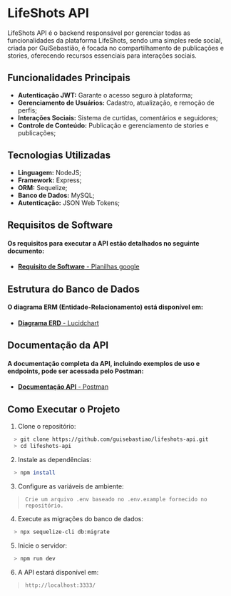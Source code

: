 # LifeShots API

LifeShots API é o backend responsável por gerenciar todas as funcionalidades da plataforma LifeShots, sendo uma simples rede social, criada por GuiSebastião, é focada no compartilhamento de publicações e stories, oferecendo recursos essenciais para interações sociais.

## Funcionalidades Principais

 - **Autenticação JWT:** Garante o acesso seguro à plataforma;
 - **Gerenciamento de Usuários:** Cadastro, atualização, e remoção de perfis;
 - **Interações Sociais:** Sistema de curtidas, comentários e seguidores;
 - **Controle de Conteúdo:** Publicação e gerenciamento de stories e publicações;

## Tecnologias Utilizadas
 - **Linguagem:** NodeJS;
 - **Framework:** Express;
 - **ORM:** Sequelize;
 - **Banco de Dados:** MySQL;
 - **Autenticação:** JSON Web Tokens;

## Requisitos de Software

#### Os requisitos para executar a API estão detalhados no seguinte documento:

 - [**Requisito de Software** - Planilhas google](https://docs.google.com/spreadsheets/d/1QJFa9XAJZ71S60j33F-zQGeuuOFSNE8Ui19YimdNXh8/edit?usp=sharing)

## Estrutura do Banco de Dados

#### O diagrama ERM (Entidade-Relacionamento) está disponível em:

  - [**Diagrama ERD** - Lucidchart](https://lucid.app/lucidchart/3cdde976-4140-400b-80e0-819269004e3d/edit?invitationId=inv_ee62d169-0647-45f8-9896-b8704642e30c)

## Documentação da API

#### A documentação completa da API, incluindo exemplos de uso e endpoints, pode ser acessada pelo Postman:

 - [**Documentação API** - Postman](https://documenter.getpostman.com/view/34937794/2sAYQZGrZT)

## Como Executar o Projeto

1. Clone o repositório:

```bash
  > git clone https://github.com/guisebastiao/lifeshots-api.git
  > cd lifeshots-api
```

2. Instale as dependências:
   
```bash
  > npm install
```

3. Configure as variáveis de ambiente:
   
 > `Crie um arquivo .env baseado no .env.example fornecido no repositório.`

4. Execute as migrações do banco de dados:

```bash
  > npx sequelize-cli db:migrate
```

5. Inicie o servidor:

```bash
  > npm run dev
```

6. A API estará disponível em:

 > `http://localhost:3333/`
